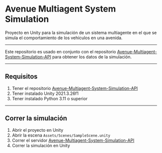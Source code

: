 # Avenue Multiagent System Simulation

Proyecto en Unity para la simulación de un sistema multiagente en el que se simula el comportamiento de los vehículos en una avenida.

---

Este repositorio es usado en conjunto con el repositorio [Avenue-Multiagent-System-Simulation-API](https://github.com/CDavidSV/Avenue-Multiagent-System-Simulation-API) para obtener los datos de la simulación.

---

## Requisitos
1. Tener el repositorio [Avenue-Multiagent-System-Simulation-API](https://github.com/CDavidSV/Avenue-Multiagent-System-Simulation-API)
2. Tener instalado Unity 2021.3.26f1
3. Tener instalado Python 3.11 o superior

---

## Correr la simulación
1. Abrir el proyecto en Unity
2. Abrir la escena `Assets/Scenes/SampleScene.unity`
3. Correr el servidor [Avenue-Multiagent-System-Simulation-API](https://github.com/CDavidSV/Avenue-Multiagent-System-Simulation-API)
4. Correr la simulación en Unity